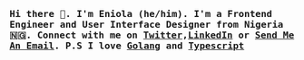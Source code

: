 ### <samp> Hi there 👋. I'm Eniola (he/him). I'm a Frontend Engineer and User Interface Designer from Nigeria 🇳🇬. Connect with me on <a href="">Twitter</a>,<a href="">LinkedIn</a> or <a href="mailto: eniolaabdulbasit84@gmail.com">Send Me An Email</a>. P.S I love <a href="">Golang</a> and <a href="">Typescript</a> </samp>

<!--
**eniola2345/eniola2345** is a ✨ _special_ ✨ repository because its `README.md` (this file) appears on your GitHub profile.

Here are some ideas to get you started:

- 🔭 I’m currently working on ...
- 🌱 I’m currently learning ...
- 👯 I’m looking to collaborate on ...
- 🤔 I’m looking for help with ...
- 💬 Ask me about ...
- 📫 How to reach me: ...
- 😄 Pronouns: ...
- ⚡ Fun fact: ...
-->
